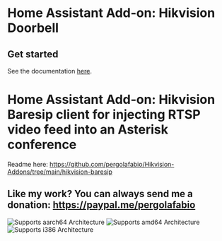 # Home Assistant Add-on: Hikvision Doorbell

## Get started

See the documentation [here](hikvision-sdk/README.md).


# Home Assistant Add-on: Hikvision Baresip client for injecting RTSP video feed into an Asterisk conference

Readme here: https://github.com/pergolafabio/Hikvision-Addons/tree/main/hikvision-baresip


## Like my work? You can always send me a donation: https://paypal.me/pergolafabio

![Supports aarch64 Architecture][aarch64-shield]
![Supports amd64 Architecture][amd64-shield]
![Supports i386 Architecture][i386-shield]

[aarch64-shield]: https://img.shields.io/badge/aarch64-yes-green.svg
[amd64-shield]: https://img.shields.io/badge/amd64-yes-green.svg
[i386-shield]: https://img.shields.io/badge/i386-yes-green.svg
